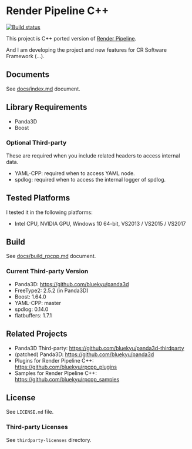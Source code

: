 # Render Pipeline C++

[![Build status](https://ci.appveyor.com/api/projects/status/uo5j9rd751aux6l1/branch/master?svg=true)](https://ci.appveyor.com/project/bluekyu/render-pipeline-cpp/branch/master)

This project is C++ ported version of [Render Pipeline](https://github.com/tobspr/RenderPipeline).

And I am developing the project and new features for CR Software Framework (...).



## Documents
See [docs/index.md](docs/index.md) document.



## Library Requirements
- Panda3D
- Boost

### Optional Third-party
These are required when you include related headers to access internal data.

- YAML-CPP: required when to access YAML node.
- spdlog: required when to access the internal logger of spdlog.



## Tested Platforms
I tested it in the following platforms:
- Intel CPU, NVIDIA GPU, Windows 10 64-bit, VS2013 / VS2015 / VS2017



## Build
See [docs/build_rpcpp.md](docs/build_rpcpp.md) document.

### Current Third-party Version
- Panda3D: https://github.com/bluekyu/panda3d
- FreeType2: 2.5.2 (in Panda3D)
- Boost: 1.64.0
- YAML-CPP: master
- spdlog: 0.14.0
- flatbuffers: 1.7.1



## Related Projects
- Panda3D Third-party: https://github.com/bluekyu/panda3d-thirdparty
- (patched) Panda3D: https://github.com/bluekyu/panda3d
- Plugins for Render Pipeline C++: https://github.com/bluekyu/rpcpp_plugins
- Samples for Render Pipeline C++: https://github.com/bluekyu/rpcpp_samples



## License
See `LICENSE.md` file.

### Third-party Licenses
See `thirdparty-licenses` directory.

